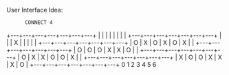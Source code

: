 User Interface Idea:

          CONNECT 4
+---+---+---+---+---+---+---+
|   |   |   |   |   |   |   |
+---+---+---+---+---+---+---+
|   |   | X |   |   |   |   |
+---+---+---+---+---+---+---+
| O | X | O | X | O | X |   |
+---+---+---+---+---+---+---+
| O | O | O | X | X | O |   |
+---+---+---+---+---+---+---+
| O | X | X | O | O | X |   |
+---+---+---+---+---+---+---+
| X | O | O | X | X | X | O |
+---+---+---+---+---+---+---+
  0   1   2   3   4   5   6
